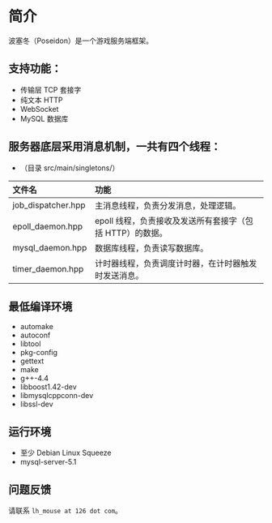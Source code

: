 # 简介

波塞冬（Poseidon）是一个游戏服务端框架。

## 支持功能：
- 传输层 TCP 套接字
- 纯文本 HTTP
- WebSocket
- MySQL 数据库

## 服务器底层采用消息机制，一共有四个线程：
- （目录 src/main/singletons/）

文件名 | 功能
:-- | :--
job_dispatcher.hpp | 主消息线程，负责分发消息，处理逻辑。
epoll_daemon.hpp | epoll 线程，负责接收及发送所有套接字（包括 HTTP）的数据。
mysql_daemon.hpp | 数据库线程，负责读写数据库。
timer_daemon.hpp | 计时器线程，负责调度计时器，在计时器触发时发送消息。

## 最低编译环境
- automake
- autoconf
- libtool
- pkg-config
- gettext
- make
- g++-4.4
- libboost1.42-dev
- libmysqlcppconn-dev
- libssl-dev

## 运行环境
- 至少 Debian Linux Squeeze
- mysql-server-5.1

## 问题反馈
请联系 ```lh_mouse at 126 dot com```。
